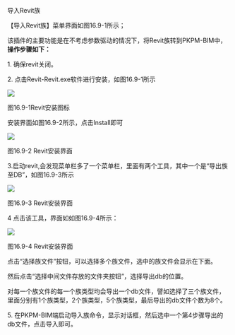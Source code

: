 导入Revit族
<br/>

【导入Revit族】菜单界面如图16.9\-1所示；

该插件的主要功能是在不考虑参数驱动的情况下，将Revit族转到PKPM-BIM中，**操作步骤如下：**

1\. 确保revit关闭。

2. 点击Revit\-Revit.exe软件进行安装，如图16.9\-1所示

![](file:///C:\Users\pkpm\AppData\Local\Temp\ksohtml8136\wps244.jpg)

图16.9\-1Revit安装图标

安装界面如图16.9\-2所示，点击Install即可

![](file:///C:\Users\pkpm\AppData\Local\Temp\ksohtml8136\wps245.jpg)

图16.9\-2 Revit安装界面

3.启动revit,会发现菜单栏多了一个菜单栏，里面有两个工具，其中一个是“导出族至DB”，如图16.9\-3所示

![](file:///C:\Users\pkpm\AppData\Local\Temp\ksohtml8136\wps246.jpg)

图16.9\-3 Revit安装界面

4 点击该工具，界面如如图16.9\-4所示：

![](file:///C:\Users\pkpm\AppData\Local\Temp\ksohtml8136\wps247.jpg)

图16.9\-4 Revit安装界面

点击“选择族文件”按钮，可以选择多个族文件，选中的族文件会显示在下面。

然后点击“选择中间文件存放的文件夹按钮”，选择导出db的位置。

对每一个族文件的每一个族类型均会导出一个db文件，譬如选择了三个族文件，里面分别有1个族类型，2个族类型，5个族类型，最后导出的db文件个数为8个。

5. 在PKPM-BIM端启动导入族命令，显示对话框，然后选中一个第4步骤导出的db文件，点击导入即可。